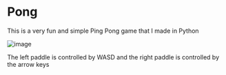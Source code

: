 # Pong
This is a very fun and simple Ping Pong game that I made in Python

![image](https://github.com/user-attachments/assets/761b04a6-872e-4ee2-9d9d-288c191f7e7d)

The left paddle is controlled by WASD and the right paddle is controlled by the arrow keys 
